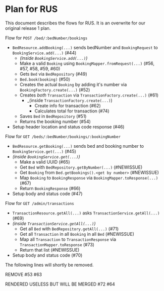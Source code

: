 # Plan for RUS

This document describes the flows for RUS. It is an overwrite for our original release 1 plan.

Flow for `POST /bed/:bedNumber/bookings`
- `BedResource.addBooking(...)` sends bedNumber and `BookingRequest` to `BookingService.add(...)` (#44)
  - _(inside `BookingService.add(...)`)_
  - Make a valid `Booking` using `BookingMapper.fromRequest(...)` (#56, #57, #58, #59, #60)
  - Gets `Bed` via `BedRepository` (#49)
  - `Bed.book(booking)` (#50)
  - Creates the actual `Booking` by adding it's number via `BookingFactory.create(...)` (#52)
  - Creates _both_ `Transaction` via `TransactionFactory.create(...)` (#61)
    - _(inside `TransactionFactory.create(...)`)
      - Create info for transaction (#62)
      - Calculates total for transaction (#74)
  - Saves `Bed` in `BedRepository` (#51)
  - Returns the booking number (#54)
- Setup header location and status code response (#46)

Flow for `GET /beds/:bedNumber/bookings/:bookingNumber`
- `BedResource.getBooking(...)` sends bed and booking number to `BookingService.get(...)` (#45)
- _(inside `BookingService.get(...)`)_
  - Make a valid UUID (#65)
  - Get `Bed` with `BedRepository.getByNumber(...)` (#NEWISSUE)
  - Get `Booking` from `Bed.getBookings().<get by number>` (#NEWISSUE)
  - Map `Booking` to `BookingResponse` via `BookingMapper.toResponse(...)` (#67)
  - Return `BookingResponse` (#66)
- Setup body and status code (#47)

Flow for `GET /admin/transactions`
- `TransactionResource.getAll(...)` asks `TransactionService.getAll(...)` (#69)
- _(inside `TransactionService.getAll(...)`)_
  - Get all `Bed` with `BedRepository.getAll(...)` (#71)
  - Get all `Transaction` in all `Booking` in all `Bed` (#NEWISSUE)
  - Map all `Transaction` to `TransactionResponse` via `TransactionMapper.toResponse` (#73)
  - Return that list (#NEWISSUE)
- Setup body and status code (#70)

The following lines will shortly be removed.

REMOVE #53 #63

RENDERED USELESS BUT WILL BE MERGED #72 #64

